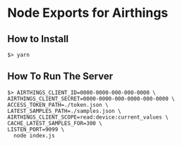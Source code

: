 # Node Exports for Airthings

## How to Install

```shell
$> yarn
```

## How To Run The Server

```shell
$> AIRTHINGS_CLIENT_ID=0000-0000-000-000-0000 \
AIRTHINGS_CLIENT_SECRET=0000-0000-000-0000-000-0000 \
ACCESS_TOKEN_PATH=./token.json \
LATEST_SAMPLES_PATH=./samples.json \
AIRTHINGS_CLIENT_SCOPE=read:device:current_values \
CACHE_LATEST_SAMPLES_FOR=300 \
LISTEN_PORT=9099 \
  node index.js
```
